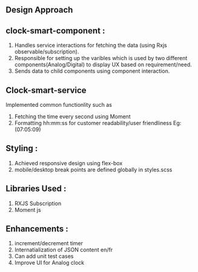 ## Design Approach

## clock-smart-component :  

1. Handles service interactions for fetching the data (using Rxjs observable/subscription).
2. Responsible for setting up the varibles which is used by two different components(Analog/Digital) to display UX based on requirement/need.
3. Sends data to child components using component interaction.

## Clock-smart-service
Implemented common functionlity such as 
1. Fetching the time every second using Moment
2. Formatting hh:mm:ss for customer readability/user friendliness Eg:(07:05:09)

## Styling :
1. Achieved responsive design using flex-box
2. mobile/desktop break points are defined globally in styles.scss

## Libraries Used :
1. RXJS Subscription
2. Moment js

## Enhancements :
1. increment/decrement timer
2. Internatialization of JSON content en/fr
3. Can add unit test cases
4. Improve UI for Analog clock